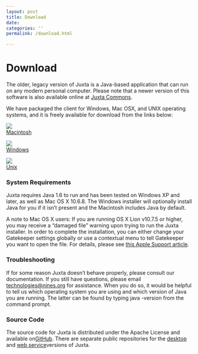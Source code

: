 ```yaml
---
layout: post
title: Download
date: 
categories: ''
permalink: /download.html

---
```

# Download

The older, legacy version of Juxta is a Java-based application that can run on any modern personal computer. Please note that a newer version of this software is also available online at [Juxta Commons](http://www.juxtacommons.org/).

We have packaged the client for Windows, Mac OSX, and UNIX operating systems, and it is freely available for download from the links below:

[![](http://juxta.cristyanc.com/wp-content/uploads/2012/03/icon_mac.gif)  
Macintosh](http://www.juxtasoftware.org/wp-content/software/Juxta_macos_1_7_0.dmg)

[![](http://juxta.cristyanc.com/wp-content/uploads/2012/03/icon_pc.gif)  
Windows](http://juxta.cristyanc.com/wp-content/software/Juxta_windows_1_7_0.exe)

[![](http://juxta.cristyanc.com/wp-content/uploads/2012/03/icon_generic.gif)  
Unix](http://www.juxtasoftware.org/wp-content/software/Juxta_unix_1_7_0.sh)

### System Requirements

Juxta requires Java 1.6 to run and has been tested on Windows XP and later, as well as Mac OS X 10.6.8. The Windows installer will optionally install Java for you if it isn’t present and the Macintosh includes Java by default.

A note to Mac OS X users: If you are running OS X Lion v10.7.5 or higher, you may receive a “damaged file” warning upon trying to run the Juxta installer. In order to complete the installation, you can either change your Gatekeeper settings globally or use a contextual menu to tell Gatekeeper you want to open the file. For details, please see [this Apple Support article](http://support.apple.com/kb/HT5290).

### Troubleshooting

If for some reason Juxta doesn’t behave properly, please consult our documentation. If you still have questions, please email [technologies@nines.org](mailto:technologies@nines.org) for assistance. When you do so, it would be helpful to tell us which operating system you are using and which version of Java you are running. The latter can be found by typing java -version from the command prompt.

### Source Code

The source code for Juxta is distributed under the Apache License and available on[GitHub](https://github.com/). There are separate public repositories for the [desktop](https://github.com/performant-software/juxta-desktop) and [web service](https://github.com/performant-software/juxta-service)versions of Juxta.
